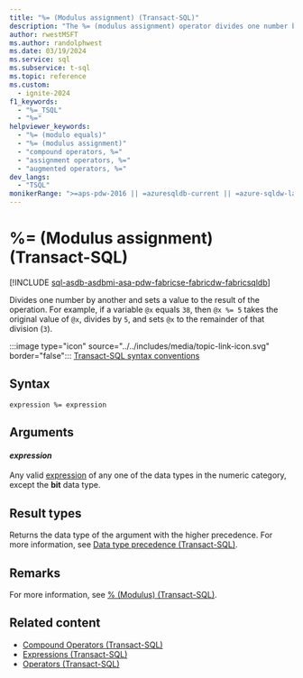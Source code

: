 ```yaml
---
title: "%= (Modulus assignment) (Transact-SQL)"
description: "The %= (modulus assignment) operator divides one number by another and sets a value to the result of the operation."
author: rwestMSFT
ms.author: randolphwest
ms.date: 03/19/2024
ms.service: sql
ms.subservice: t-sql
ms.topic: reference
ms.custom:
  - ignite-2024
f1_keywords:
  - "%=_TSQL"
  - "%="
helpviewer_keywords:
  - "%= (modulo equals)"
  - "%= (modulus assignment)"
  - "compound operators, %="
  - "assignment operators, %="
  - "augmented operators, %="
dev_langs:
  - "TSQL"
monikerRange: ">=aps-pdw-2016 || =azuresqldb-current || =azure-sqldw-latest || >=sql-server-2016 || >=sql-server-linux-2017 || =azuresqldb-mi-current || =fabric"
---
```

# %= (Modulus assignment) (Transact-SQL)

[!INCLUDE [sql-asdb-asdbmi-asa-pdw-fabricse-fabricdw-fabricsqldb](../../includes/applies-to-version/sql-asdb-asdbmi-asa-pdw-fabricse-fabricdw-fabricsqldb.md)]

Divides one number by another and sets a value to the result of the operation. For example, if a variable `@x` equals `38`, then `@x %= 5` takes the original value of `@x`, divides by `5`, and sets `@x` to the remainder of that division (`3`).

:::image type="icon" source="../../includes/media/topic-link-icon.svg" border="false"::: [Transact-SQL syntax conventions](../../t-sql/language-elements/transact-sql-syntax-conventions-transact-sql.md)

## Syntax

```syntaxsql
expression %= expression
```

## Arguments

#### *expression*

Any valid [expression](expressions-transact-sql.md) of any one of the data types in the numeric category, except the **bit** data type.

## Result types

Returns the data type of the argument with the higher precedence. For more information, see [Data type precedence (Transact-SQL)](../data-types/data-type-precedence-transact-sql.md).

## Remarks

For more information, see [% (Modulus) (Transact-SQL)](modulo-transact-sql.md).

## Related content

- [Compound Operators (Transact-SQL)](compound-operators-transact-sql.md)
- [Expressions (Transact-SQL)](expressions-transact-sql.md)
- [Operators (Transact-SQL)](operators-transact-sql.md)
